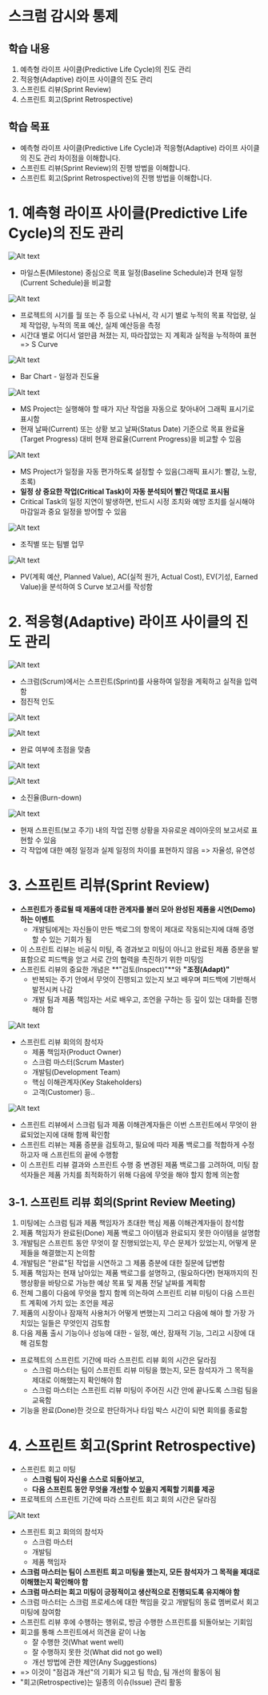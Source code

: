 # 스크럼 감시와 통제
## 학습 내용
1. 예측형 라이프 사이클(Predictive Life Cycle)의 진도 관리
2. 적응형(Adaptive) 라이프 사이클의 진도 관리
3. 스프린트 리뷰(Sprint Review)
4. 스프린트 회고(Sprint Retrospective)

## 학습 목표
* 예측형 라이프 사이클(Predictive Life Cycle)과 적응형(Adaptive) 라이프 사이클의 진도 관리 차이점을 이해합니다.
* 스프린트 리뷰(Sprint Review)의 진행 방법을 이해합니다.
* 스프린트 회고(Sprint Retrospective)의 진행 방법을 이해합니다.

# 1. 예측형 라이프 사이클(Predictive Life Cycle)의 진도 관리
![Alt text](image/agile_16_01.png)
* 마일스톤(Milestone) 중심으로 목표 일정(Baseline Schedule)과 현재 일정(Current Schedule)을 비교함

![Alt text](image/agile_16_02.png)
* 프로젝트의 시기를 월 또는 주 등으로 나눠서, 각 시기 별로 누적의 목표 작업량, 실제 작업량, 누적의 목표 예산, 실제 예산등을 측정
* 시간대 별로 어디서 얼만큼 쳐졌는 지, 따라잡았는 지 계획과 실적을 누적하여 표현 => S Curve

![Alt text](image/agile_16_03.png)
* Bar Chart - 일정과 진도율

![Alt text](image/agile_16_04.png)
* MS Project는 실행해야 할 때가 지난 작업을 자동으로 찾아내어 그래픽 표시기로 표시함
* 현재 날짜(Current) 또는 상황 보고 날짜(Status Date) 기준으로 목표 완료율(Target Progress) 대비 현재 완료율(Current Progress)을 비교할 수 있음

![Alt text](image/agile_16_05.png)
* MS Project가 일정을 자동 편가하도록 설정할 수 있음(그래픽 표시기: 빨강, 노랑, 초록)
* **일정 상 중요한 작업(Critical Task)이 자동 분석되어 빨간 막대로 표시됨**
* Critical Task의 일정 지연이 발생하면, 반드시 시정 조치와 예방 조치를 실시해야 마감일과 중요 일정을 방어할 수 있음

![Alt text](image/agile_16_06.png)
* 조직별 또는 팀별 업무

![Alt text](image/agile_16_07.png)
* PV(계획 예산, Planned Value), AC(실적 원가, Actual Cost), EV(기성, Earned Value)을 분석하여 S Curve 보고서를 작성함

# 2. 적응형(Adaptive) 라이프 사이클의 진도 관리
![Alt text](image/agile_16_08.png)
* 스크럼(Scrum)에서는 스프린트(Sprint)를 사용하여 일정을 계획하고 실적을 입력함
* 점진적 인도

![Alt text](image/agile_16_09.png)

![Alt text](image/agile_16_10.png)
* 완료 여부에 초점을 맞춤

![Alt text](image/agile_16_11.png)

![Alt text](image/agile_16_12.png)
* 소진율(Burn-down)

![Alt text](image/agile_16_13.png)
* 현재 스프린트(보고 주기) 내의 작업 진행 상황을 자유로운 레이아웃의 보고서로 표현할 수 있음
* 각 작업에 대한 예정 일정과 실제 일정의 차이를 표현하지 않음 => 자율성, 유연성

# 3. 스프린트 리뷰(Sprint Review)
* **스프린트가 종료될 때 제품에 대한 관계자를 불러 모아 완성된 제품을 시연(Demo)하는 이벤트**
  * 개발팀에게는 자신들이 만든 백로그의 항목이 제대로 작동되는지에 대해 증명할 수 있는 기회가 됨
* 이 스프린트 리뷰는 비공식 미팅, 즉 경과보고 미팅이 아니고 완료된 제품 증분을 발표함으로 피드백을 얻고 서로 간의 협력을 촉진하기 위한 미팅임
* 스프린트 리뷰의 중요한 개념은 **"검토(Inspect)"**와 **"조정(Adapt)"**
  * 반복되는 주기 안에서 무엇이 진행되고 있는지 보고 배우며 피드백에 기반해서 발전시켜 나감
  * 개발 팀과 제품 책임자는 서로 배우고, 조언을 구하는 등 깊이 있는 대화를 진행해야 함

![Alt text](image/agile_16_14.png)

* 스프린트 리뷰 회의의 참석자
  * 제품 책임자(Product Owner)
  * 스크럼 마스터(Scrum Master)
  * 개발팀(Development Team)
  * 핵심 이해관계자(Key Stakeholders)
  * 고객(Customer) 등..

![Alt text](image/agile_16_15.png)
* 스프린트 리뷰에서 스크럼 팀과 제품 이해관계자들은 이번 스프린트에서 무엇이 완료되었는지에 대해 함께 확인함
* 스프린트 리뷰는 제품 증분을 검토하고, 필요에 따라 제품 백로그를 적합하게 수정하고자 매 스프린트의 끝에 수행함
* 이 스프린트 리뷰 결과와 스프린트 수행 중 변경된 제품 백로그를 고려하여, 미팅 참석자들은 제품 가치를 최적화하기 위해 다음에 무엇을 해야 할지 함께 의논함

## 3-1. 스프린트 리뷰 회의(Sprint Review Meeting)
1. 미팅에는 스크럼 팀과 제품 책임자가 초대한 핵심 제품 이해관계자들이 참석함
2. 제품 책임자가 완료된(Done) 제품 백로그 아이템과 완료되지 못한 아이템을 설명함
3. 개발팀은 스프린트 동안 무엇이 잘 진행되었는지, 무슨 문제가 있었는지, 어떻게 문제들을 해결했는지 논의함
4. 개발팀은 "완료"된 작업을 시연하고 그 제품 증분에 대한 질문에 답변함
5. 제품 책임자는 현재 남아있는 제품 백로그를 설명하고, (필요하다면) 현재까지의 진행상황을 바탕으로 가능한 예상 목표 및 제품 전달 날짜를 계획함
6. 전체 그룹이 다음에 무엇을 할지 함께 의논하여 스프린트 리뷰 미팅이 다음 스프린트 계획에 가치 있는 조언을 제공
7. 제품의 시장이나 잠재적 사용처가 어떻게 변했는지 그리고 다음에 해야 할 가장 가치있는 일들은 무엇인지 검토함
8. 다음 제품 출시 기능이나 성능에 대한 - 일정, 예산, 잠재적 기능, 그리고 시장에 대해 검토함
* 프로젝트의 스프린트 기간에 따라 스프린트 리뷰 회의 시간은 달라짐
  * 스크럼 마스터는 팀이 스프린트 리뷰 미팅을 했는지, 모든 참석자가 그 목적을 제대로 이해했는지 확인해야 함
  * 스크럼 마스터는 스프린트 리뷰 미팅이 주어진 시간 안에 끝나도록 스크럼 팀을 교육함
* 기능을 완료(Done)한 것으로 판단하거나 타임 박스 시간이 되면 회의를 종료함

# 4. 스프린트 회고(Sprint Retrospective)
* 스프린트 회고 미팅
  * **스크럼 팀이 자신을 스스로 되돌아보고,** 
  * **다음 스프린트 동안 무엇을 개선할 수 있을지 계획할 기회를 제공**
* 프로젝트의 스프린트 기간에 따라 스프린트 회고 회의 시간은 달라짐

![Alt text](image/agile_16_16.png)
* 스프린트 회고 회의의 참석자
  * 스크럼 마스터
  * 개발팀
  * 제품 책임자
* **스크럼 마스터는 팀이 스프린트 회고 미팅을 했는지, 모든 참석자가 그 목적을 제대로 이해했는지 확인해야 함**
* **스크럼 마스터는 회고 미팅이 긍정적이고 생산적으로 진행되도록 유지해야 함**
* 스크럼 마스터는 스크럼 프로세스에 대한 책임을 갖고 개발팀의 동료 멤버로서 회고 미팅에 참여함
* 스프린트 리뷰 후에 수행하는 행위로, 방금 수행한 스프린트를 되돌아보는 기회임
* 회고를 통해 스프린트에서 의견을 같이 나눔
  * 잘 수행한 것(What went well)
  * 잘 수행하지 못한 것(What did not go well)
  * 개선 방법에 관한 제안(Any Suggestions)
* => 이것이 "점검과 개선"의 기회가 되고 팀 학습, 팀 개선의 활동이 됨
* "회고(Retrospective)는 일종의 이슈(Issue) 관리 활동